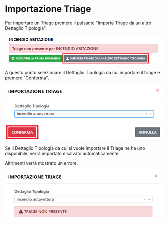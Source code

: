 # Importazione Triage

Per importare un Triage premere il pulsante "Importa Triage da un altro Dettaglio Tipologia".

![Triage](./img/import_button.png)

A questo punto selezionare il Dettaglio Tipologia da cui importare il triage e premere "Conferma".

![Triage](./img/confirm_import.png)

Se il Dettaglio Tipologia da cui si vuole importare il Triage ne ha uno disponibile, verrà importato e salvato automaticamente.

Altrimenti verrà mostrato un errore.

![Triage](./img/confirm_import_ko.png)
